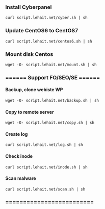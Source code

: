 
### Install Cyberpanel
```
curl script.lehait.net/cyber.sh | sh
```
### Update CentOS6 to CentOS7
```
curl script.lehait.net/centos6.sh | sh
```
### Mount disk Centos
```
wget -O- script.lehait.net/mount.sh | sh
```
### ====== Support FO/SEO/SE ======
#### Backup, clone webiste WP
```
wget -O- script.lehait.net/backup.sh | sh
```
#### Copy to remote server
```
wget -O- script.lehait.net/copy.sh | sh
```
#### Create log
```
curl script.lehait.net/log.sh | sh
```
#### Check inode
```
curl script.lehait.net/inode.sh | sh
```
#### Scan malware
```
curl script.lehait.net/scan.sh | sh
```
### =========================
